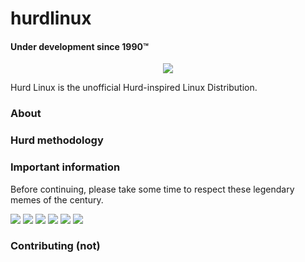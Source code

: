 # hurdlinux
#### Under development since 1990™

<p align="center">
  <img src="https://lh3.googleusercontent.com/proxy/0KFxXiJPRbi-5Fq8HTAuafVSf9DJFdyFUHIXkzBOM1y59vK3uxDX94gBo85T7KgotSeRBspLRBPKu4w7JoLVzqvgpBvB7lsL5wKinqOGZ08TEuSerTSIAhOyTmBksswaVt3Bs7x6XBt0J9YzItWSKJxg8npRvYtUnwQ"/>
</p>

Hurd Linux is the unofficial Hurd-inspired Linux Distribution. 

### About

### Hurd methodology

### Important information

Before continuing, please take some time to respect these legendary memes of the century.

<img src="https://memegenerator.net/img/instances/68614343.jpg"/>
<img src="https://i.imgur.com/jImbnWt.png"/>
<img src="https://pics.me.me/me-away-from-area-51-with-gnu-hurd-1-0-i-know-62896922.png"/>
<img src="https://preview.redd.it/tjs0gd2e6vz51.png?auto=webp&s=bf512beea712943e15ee8f5a75baade3b6211b09"/>
<img src="https://memegenerator.net/img/instances/63919072.jpg"/>
<img src="https://lh3.googleusercontent.com/proxy/IQRuHToL7fHh6bXwDQwW4ZSDo6ZNO1PFhvT4H4kh5zGZ3bXlyKs-nMVct3clhXL_2CrFXqK6YX-Iy5cpHZ54-TMYVLA0ZDSSLhSjbuK_2aQf23nLlSicrp4_r_Z5jwE"/>

### Contributing (not)
